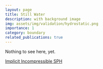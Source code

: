 ```yaml
---
layout: page
title: Still Water
description: with background image
img: assets/img/validation/hydrostatic.png
importance: 1
category: boundary
related_publications: true
---
```


Nothing to see here, yet.

[Implicit Incompressible SPH](https://cg.informatik.uni-freiburg.de/publications/2013_TVCG_IISPH.pdf)